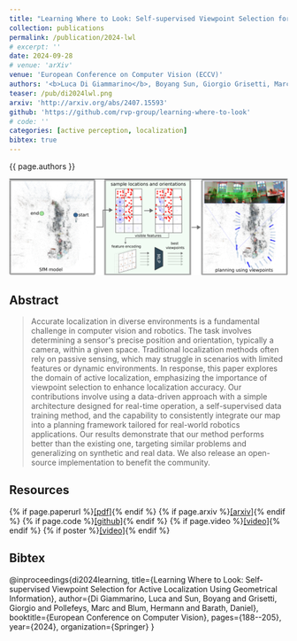 ```yaml
---
title: "Learning Where to Look: Self-supervised Viewpoint Selection for Active Localization using Geometrical Information"
collection: publications
permalink: /publication/2024-lwl
# excerpt: ''
date: 2024-09-28
# venue: 'arXiv'
venue: 'European Conference on Computer Vision (ECCV)'
authors: '<b>Luca Di Giammarino</b>, Boyang Sun, Giorgio Grisetti, Marc Pollefeys, Hermann Blum, Daniel Barath'
teaser: /pub/di2024lwl.png
arxiv: 'http://arxiv.org/abs/2407.15593'
github: 'https://github.com/rvp-group/learning-where-to-look'
# code: ''
categories: [active perception, localization]
bibtex: true
---
```


{{ page.authors }}

<img class="pub_teaser" src="../images/pub/di2024lwl.png" alt="Teaser Image" title="teaser" />


## Abstract

> Accurate localization in diverse environments is a fundamental challenge in computer vision and robotics. The task involves determining a sensor's precise position and orientation, typically a camera, within a given space. Traditional localization methods often rely on passive sensing, which may struggle in scenarios with limited features or dynamic environments. In response, this paper explores the domain of active localization, emphasizing the importance of viewpoint selection to enhance localization accuracy. Our contributions involve using a data-driven approach with a simple architecture designed for real-time operation, a self-supervised data training method, and the capability to consistently integrate our map into a planning framework tailored for real-world robotics applications. Our results demonstrate that our method performs better than the existing one, targeting similar problems and generalizing on synthetic and real data. We also release an open-source implementation to benefit the community.

## Resources

{% if page.paperurl %}<a href=" {{ page.paperurl }} ">[pdf]</a>{% endif %} {% if page.arxiv %}<a href=" {{ page.arxiv }} ">[arxiv]</a>{% endif %} {% if page.code %}<a href=" {{ page.code }} ">[github]</a>{% endif %} {% if page.video %}<a href=" {{ page.video }} ">[video]</a>{% endif %} {% if poster %}<a href=" {{ page.poster }} ">[video]</a>{% endif %}

## Bibtex 
@inproceedings{di2024learning,
  title={Learning Where to Look: Self-supervised Viewpoint Selection for Active Localization Using Geometrical Information},
  author={Di Giammarino, Luca and Sun, Boyang and Grisetti, Giorgio and Pollefeys, Marc and Blum, Hermann and Barath, Daniel},
  booktitle={European Conference on Computer Vision},
  pages={188--205},
  year={2024},
  organization={Springer}
}